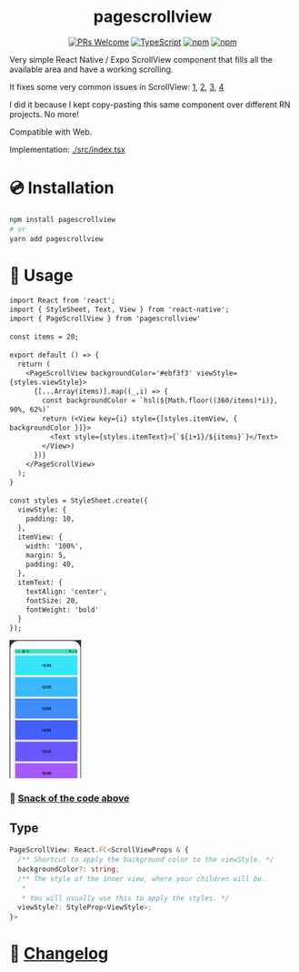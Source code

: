 
<h1 align="center">
  <!-- <img src=".logo.png" alt=pagescrollview/><br/> -->
  pagescrollview
</h1>

<div align="center">

[![PRs Welcome](https://img.shields.io/badge/PRs-welcome-brightgreen.svg?style=flat-square)](http://makeapullrequest.com)
[![TypeScript](https://badgen.net/npm/types/env-var)](http://www.typescriptlang.org/)
[![npm](https://img.shields.io/npm/v/pagescrollview)](https://www.npmjs.com/package/pagescrollview)
[![npm](https://img.shields.io/npm/dw/pagescrollview)](https://www.npmjs.com/package/pagescrollview)
</div>

Very simple React Native / Expo ScrollView component that fills all the available area and have a working scrolling.

It fixes some very common issues in ScrollView: [1](https://github.com/facebook/react-native/issues/4099#issuecomment-307541206), [2](https://stackoverflow.com/questions/34880660/react-native-children-of-scrollview-wont-fill-full-height), [3](https://stackoverflow.com/questions/46805135/scrollview-with-flex-1-makes-it-un-scrollable), [4](https://github.com/facebook/react-native/issues/3825)

I did it because I kept copy-pasting this same component over different RN projects. No more!

Compatible with Web.

Implementation: [./src/index.tsx](./src/index.tsx)

# 💿 Installation
```bash
npm install pagescrollview
# or
yarn add pagescrollview
```


# 📖 Usage

```tsx
import React from 'react';
import { StyleSheet, Text, View } from 'react-native';
import { PageScrollView } from 'pagescrollview'

const items = 20;

export default () => {
  return (
    <PageScrollView backgroundColor='#ebf3f3' viewStyle={styles.viewStyle}>
      {[...Array(items)].map((_,i) => {
        const backgroundColor = `hsl(${Math.floor((360/items)*i)}, 90%, 62%)`
        return (<View key={i} style={[styles.itemView, { backgroundColor }]}>
          <Text style={styles.itemText}>{`${i+1}/${items}`}</Text>
        </View>)
      })}
    </PageScrollView>
  );
}

const styles = StyleSheet.create({
  viewStyle: {
    padding: 10,
  },
  itemView: {
    width: '100%',
    margin: 5,
    padding: 40,
  },
  itemText: {
    textAlign: 'center',
    fontSize: 20,
    fontWeight: 'bold'
  }
});
```

<img src="./resources/README/example.png" width="25%" height="25%" />

### 🍟 [Snack of the code above](https://snack.expo.io/@srbrahma/887706)
<!-- also in https://expo.io/@srbrahma/pagescrollview but snack seems better -->
## Type
```ts
PageScrollView: React.FC<ScrollViewProps & {
  /** Shortcut to apply the background color to the viewStyle. */
  backgroundColor?: string;
  /** The style of the inner view, where your children will be.
   *
   * You will usually use this to apply the styles. */
  viewStyle?: StyleProp<ViewStyle>;
}>
```
# 📰 [Changelog](CHANGELOG.md)
